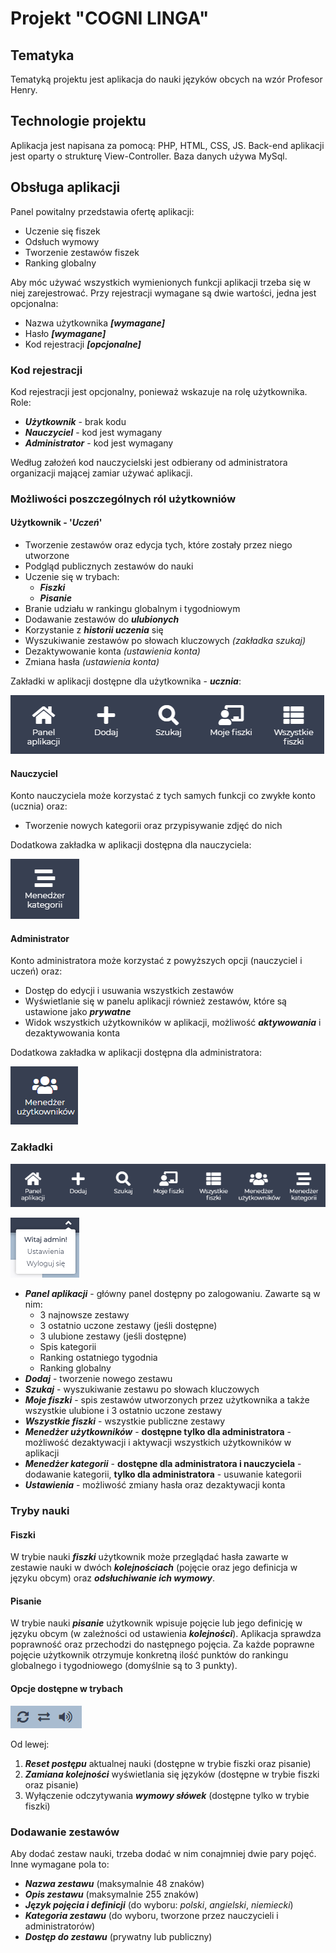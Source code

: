 # Projekt "COGNI LINGA"

## Tematyka

Tematyką projektu jest aplikacja do nauki języków obcych na wzór Profesor Henry.

## Technologie projektu

Aplikacja jest napisana za pomocą: PHP, HTML, CSS, JS. Back-end aplikacji jest oparty o strukturę View-Controller. Baza danych używa MySql.

## Obsługa aplikacji

Panel powitalny przedstawia ofertę aplikacji:

* Uczenie się fiszek
* Odsłuch wymowy
* Tworzenie zestawów fiszek
* Ranking globalny

Aby móc używać wszystkich wymienionych funkcji aplikacji trzeba się w niej zarejestrować.
Przy rejestracji wymagane są dwie wartości, jedna jest opcjonalna:

* Nazwa użytkownika **_[wymagane]_**
* Hasło **_[wymagane]_**
* Kod rejestracji **_[opcjonalne]_**

### Kod rejestracji

Kod rejestracji jest opcjonalny, ponieważ wskazuje na rolę użytkownika.
Role:

* **_Użytkownik_** - brak kodu
* **_Nauczyciel_** - kod jest wymagany
* **_Administrator_** - kod jest wymagany

Według założeń kod nauczycielski jest odbierany od administratora organizacji mającej zamiar używać aplikacji.

### Możliwości poszczególnych ról użytkowniów

#### Użytkownik - '_Uczeń_'

* Tworzenie zestawów oraz edycja tych, które zostały przez niego utworzone
* Podgląd publicznych zestawów do nauki
* Uczenie się w trybach:
  * **_Fiszki_**
  * **_Pisanie_**
* Branie udziału w rankingu globalnym i tygodniowym
* Dodawanie zestawów do **_ulubionych_**
* Korzystanie z **_historii uczenia_** się
* Wyszukiwanie zestawów po słowach kluczowych _(zakładka szukaj)_
* Dezaktywowanie konta _(ustawienia konta)_
* Zmiana hasła _(ustawienia konta)_

Zakładki w aplikacji dostępne dla użytkownika - **_ucznia_**:

![Zakładki dostępne dla użytkownika](dok1.png)

#### Nauczyciel

Konto nauczyciela może korzystać z tych samych funkcji co zwykłe konto (ucznia) oraz:

* Tworzenie nowych kategorii oraz przypisywanie zdjęć do nich

Dodatkowa zakładka w aplikacji dostępna dla nauczyciela:

![Zakładki dostępne dla nauczyciela](dok2.png)

#### Administrator

Konto administratora może korzystać z powyższych opcji (nauczyciel i uczeń) oraz:

* Dostęp do edycji i usuwania wszystkich zestawów
* Wyświetlanie się w panelu aplikacji również zestawów, które są ustawione jako **_prywatne_**
* Widok wszystkich użytkowników w aplikacji, możliwość **_aktywowania_** i dezaktywowania konta

Dodatkowa zakładka w aplikacji dostępna dla administratora:

![Zakładki dostępne dla administratora](dok3.png)

### Zakładki

![Zakładki](dok5.png)

![Zakładki](dok6.png)

* **_Panel aplikacji_** - główny panel dostępny po zalogowaniu. Zawarte są w nim:
  * 3 najnowsze zestawy
  * 3 ostatnio uczone zestawy (jeśli dostępne)
  * 3 ulubione zestawy (jeśli dostępne)
  * Spis kategorii
  * Ranking ostatniego tygodnia
  * Ranking globalny
* **_Dodaj_** - tworzenie nowego zestawu
* **_Szukaj_** - wyszukiwanie zestawu po słowach kluczowych
* **_Moje fiszki_** - spis zestawów utworzonych przez użytkownika a także wszystkie ulubione i 3 ostatnio uczone zestawy
* **_Wszystkie fiszki_** - wszystkie publiczne zestawy
* **_Menedżer użytkowników_** - **dostępne tylko dla administratora** - możliwość dezaktywacji i aktywacji wszystkich użytkowników w aplikacji
* **_Menedżer kategorii_** - **dostępne dla administratora i nauczyciela** - dodawanie kategorii, **tylko dla administratora** - usuwanie kategorii
* **_Ustawienia_** - możliwość zmiany hasła oraz dezaktywacji konta

### Tryby nauki

#### Fiszki

W trybie nauki **_fiszki_** użytkownik może przeglądać hasła zawarte w zestawie nauki w dwóch **_kolejnościach_** (pojęcie oraz jego definicja w języku obcym) oraz **_odsłuchiwanie ich wymowy_**.

#### Pisanie

W trybie nauki **_pisanie_** użytkownik wpisuje pojęcie lub jego definicję w języku obcym (w zależności od ustawienia **_kolejności_**). Aplikacja sprawdza poprawność oraz przechodzi do następnego pojęcia. Za każde poprawne pojęcie użytkownik otrzymuje konkretną ilość punktów do rankingu globalnego i tygodniowego (domyślnie są to 3 punkty).

#### Opcje dostępne w trybach

![Zakładki dostępne dla administratora](dok4.png)

Od lewej:

1. **_Reset postępu_** aktualnej nauki (dostępne w trybie fiszki oraz pisanie)
2. **_Zamiana kolejności_** wyświetlania się języków (dostępne w trybie fiszki oraz pisanie)
3. Wyłączenie odczytywania **_wymowy słówek_** (dostępne tylko w trybie fiszki)

### Dodawanie zestawów

Aby dodać zestaw nauki, trzeba dodać w nim conajmniej dwie pary pojęć. Inne wymagane pola to:

* **_Nazwa zestawu_** (maksymalnie 48 znaków)
* **_Opis zestawu_** (maksymalnie 255 znaków)
* **_Język pojęcia i definicji_** (do wyboru: _polski_, _angielski_, _niemiecki_)
* **_Kategoria zestawu_** (do wyboru, tworzone przez nauczycieli i administratorów)
* **_Dostęp do zestawu_** (prywatny lub publiczny)